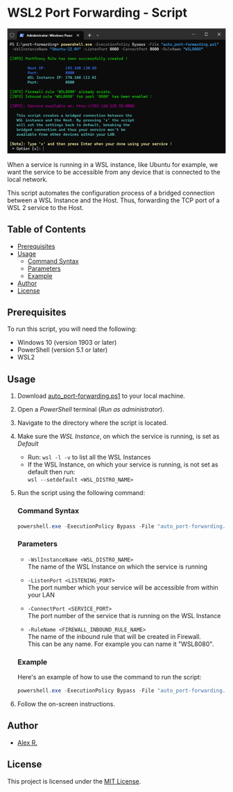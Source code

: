 # WSL2 Port Forwarding - Script

![Demo of the WSL2 Port Forwarding Script](assets/auto_port-forwarding.png "Demo of the WSL2 Port Forwarding Script")

When a service is running in a WSL instance, like Ubuntu for example, we want the service
to be accessible from any device that is connected to the local network.

This script automates the configuration process of a bridged connection between a WSL 
Instance and the Host. Thus, forwarding the TCP port of a WSL 2 service to the Host.

## Table of Contents

- [Prerequisites](#prerequisites)
- [Usage](#usage)
	- [Command Syntax](#command-syntax)
	- [Parameters](#parameters)
	- [Example](#example)
- [Author](#author)
- [License](#license)

## Prerequisites

To run this script, you will need the following:

- Windows 10 (version 1903 or later)
- PowerShell (version 5.1 or later)
- WSL2

## Usage

1. Download [auto_port-forwarding.ps1](auto_port-forwarding.ps1) to your local machine.
2. Open a *PowerShell* terminal (*Run as administrator*).
3. Navigate to the directory where the script is located.
4. Make sure the *WSL Instance*, on which the service is running, is set as *Default*
	- Run: `wsl -l -v` to list all the WSL Instances
	- If the WSL Instance, on which your service is running, is not set as default then run: <br> `wsl --setdefault <WSL_DISTRO_NAME>`
5. Run the script using the following command:

	### **Command Syntax**

	```powershell
	powershell.exe -ExecutionPolicy Bypass -File "auto_port-forwarding.ps1" -WslInstanceName <WSL_DISTRO_NAME> -ListenPort <LISTENING_PORT> -ConnectPort <SERVICE_PORT> -RuleName <FIREWALL_INBOUND_RULE_NAME>
	```

	### **Parameters**

	- `-WslInstanceName <WSL_DISTRO_NAME>` <br>
		The name of the WSL Instance on which the service is running
	
	- `-ListenPort <LISTENING_PORT>` <br>
		The port number which your service will be accessible from within your LAN
	
	- `-ConnectPort <SERVICE_PORT>` <br>
		The port number of the service that is running on the WSL Instance
	
	- `-RuleName <FIREWALL_INBOUND_RULE_NAME>` <br>
		The name of the inbound rule that will be created in Firewall. <br>
		This can be any name. For example you can name it "WSL8080".

	### **Example**

	Here's an example of how to use the command to run the script:

	```powershell
	powershell.exe -ExecutionPolicy Bypass -File "auto_port-forwarding.ps1" -WslInstanceName "Ubuntu-22.04" -ListenPort 8080 -ConnectPort 8080 -RuleName "WSL8080"
	```

6. Follow the on-screen instructions.

## Author

- [Alex R.](https://github.com/alexandrurapanu)

## License

This project is licensed under the [MIT License](./LICENSE).